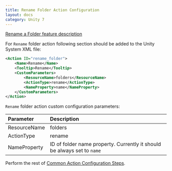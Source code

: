 ```yaml
---
title: Rename Folder Action Configuration
layout: docs
category: Unity 7
---
```

[Rename a Folder feature description](../../features/folder-management/rename-folder)

For `Rename` folder action following section should be added to the Unity System XML file:

```xml
<Action ID="rename_folder">
    <Name>Rename</Name>
    <Tooltip>Rename</Tooltip>
    <CustomParameters>
        <ResourceName>folders</ResourceName>
        <ActionType>rename</ActionType>
        <NameProperty>name</NameProperty>
    </CustomParameters>
</Action>
```

`Rename` folder action custom configuration parameters:

| Parameter   | Description |
|:------------|:------------|
|ResourceName | folders   |
|ActionType   | rename |
|NameProperty   | ID of folder name property. Currently it should be always set to `name`   

Perform the rest of [Common Action Configuration Steps](../actions#common-actions-configuration-steps).
